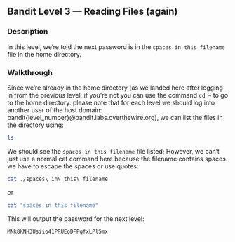 ## Bandit Level 3 — Reading Files (again)

### Description

In this level, we’re told the next password is in the `spaces in this filename` file in the home directory.

### Walkthrough

Since we’re already in the home directory (as we landed here after logging in from the previous level; if you're not you can use the command `cd ~` to go to the home directory. please note that for each level we should log into another user of the host domain: bandit{level_number}@bandit.labs.overthewire.org), we can list the files in the directory using:

```bash
ls
```

We should see the `spaces in this filename` file listed; However, we can’t just use a normal cat command here because the filename contains spaces.
we have to escape the spaces or use quotes:
```bash
cat ./spaces\ in\ this\ filename
```
or
```bash
cat "spaces in this filename"
```

This will output the password for the next level:

```
MNk8KNH3Usiio41PRUEoDFPqfxLPlSmx
```